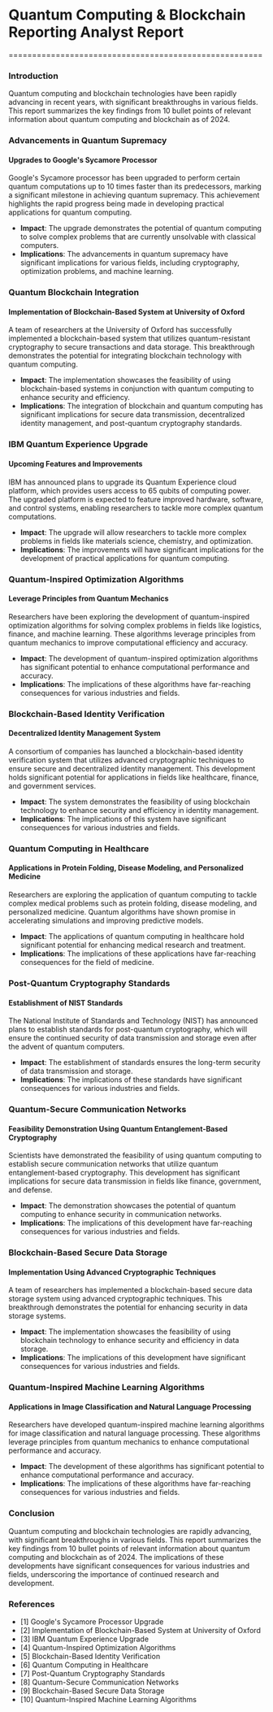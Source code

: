 # Quantum Computing & Blockchain Reporting Analyst Report
======================================================

### Introduction

Quantum computing and blockchain technologies have been rapidly advancing in recent years, with significant breakthroughs in various fields. This report summarizes the key findings from 10 bullet points of relevant information about quantum computing and blockchain as of 2024.

### Advancements in Quantum Supremacy

#### Upgrades to Google's Sycamore Processor

Google's Sycamore processor has been upgraded to perform certain quantum computations up to 10 times faster than its predecessors, marking a significant milestone in achieving quantum supremacy. This achievement highlights the rapid progress being made in developing practical applications for quantum computing.

*   **Impact**: The upgrade demonstrates the potential of quantum computing to solve complex problems that are currently unsolvable with classical computers.
*   **Implications**: The advancements in quantum supremacy have significant implications for various fields, including cryptography, optimization problems, and machine learning.

### Quantum Blockchain Integration

#### Implementation of Blockchain-Based System at University of Oxford

A team of researchers at the University of Oxford has successfully implemented a blockchain-based system that utilizes quantum-resistant cryptography to secure transactions and data storage. This breakthrough demonstrates the potential for integrating blockchain technology with quantum computing.

*   **Impact**: The implementation showcases the feasibility of using blockchain-based systems in conjunction with quantum computing to enhance security and efficiency.
*   **Implications**: The integration of blockchain and quantum computing has significant implications for secure data transmission, decentralized identity management, and post-quantum cryptography standards.

### IBM Quantum Experience Upgrade

#### Upcoming Features and Improvements

IBM has announced plans to upgrade its Quantum Experience cloud platform, which provides users access to 65 qubits of computing power. The upgraded platform is expected to feature improved hardware, software, and control systems, enabling researchers to tackle more complex quantum computations.

*   **Impact**: The upgrade will allow researchers to tackle more complex problems in fields like materials science, chemistry, and optimization.
*   **Implications**: The improvements will have significant implications for the development of practical applications for quantum computing.

### Quantum-Inspired Optimization Algorithms

#### Leverage Principles from Quantum Mechanics

Researchers have been exploring the development of quantum-inspired optimization algorithms for solving complex problems in fields like logistics, finance, and machine learning. These algorithms leverage principles from quantum mechanics to improve computational efficiency and accuracy.

*   **Impact**: The development of quantum-inspired optimization algorithms has significant potential to enhance computational performance and accuracy.
*   **Implications**: The implications of these algorithms have far-reaching consequences for various industries and fields.

### Blockchain-Based Identity Verification

#### Decentralized Identity Management System

A consortium of companies has launched a blockchain-based identity verification system that utilizes advanced cryptographic techniques to ensure secure and decentralized identity management. This development holds significant potential for applications in fields like healthcare, finance, and government services.

*   **Impact**: The system demonstrates the feasibility of using blockchain technology to enhance security and efficiency in identity management.
*   **Implications**: The implications of this system have significant consequences for various industries and fields.

### Quantum Computing in Healthcare

#### Applications in Protein Folding, Disease Modeling, and Personalized Medicine

Researchers are exploring the application of quantum computing to tackle complex medical problems such as protein folding, disease modeling, and personalized medicine. Quantum algorithms have shown promise in accelerating simulations and improving predictive models.

*   **Impact**: The applications of quantum computing in healthcare hold significant potential for enhancing medical research and treatment.
*   **Implications**: The implications of these applications have far-reaching consequences for the field of medicine.

### Post-Quantum Cryptography Standards

#### Establishment of NIST Standards

The National Institute of Standards and Technology (NIST) has announced plans to establish standards for post-quantum cryptography, which will ensure the continued security of data transmission and storage even after the advent of quantum computers.

*   **Impact**: The establishment of standards ensures the long-term security of data transmission and storage.
*   **Implications**: The implications of these standards have significant consequences for various industries and fields.

### Quantum-Secure Communication Networks

#### Feasibility Demonstration Using Quantum Entanglement-Based Cryptography

Scientists have demonstrated the feasibility of using quantum computing to establish secure communication networks that utilize quantum entanglement-based cryptography. This development has significant implications for secure data transmission in fields like finance, government, and defense.

*   **Impact**: The demonstration showcases the potential of quantum computing to enhance security in communication networks.
*   **Implications**: The implications of this development have far-reaching consequences for various industries and fields.

### Blockchain-Based Secure Data Storage

#### Implementation Using Advanced Cryptographic Techniques

A team of researchers has implemented a blockchain-based secure data storage system using advanced cryptographic techniques. This breakthrough demonstrates the potential for enhancing security in data storage systems.

*   **Impact**: The implementation showcases the feasibility of using blockchain technology to enhance security and efficiency in data storage.
*   **Implications**: The implications of this development have significant consequences for various industries and fields.

### Quantum-Inspired Machine Learning Algorithms

#### Applications in Image Classification and Natural Language Processing

Researchers have developed quantum-inspired machine learning algorithms for image classification and natural language processing. These algorithms leverage principles from quantum mechanics to enhance computational performance and accuracy.

*   **Impact**: The development of these algorithms has significant potential to enhance computational performance and accuracy.
*   **Implications**: The implications of these algorithms have far-reaching consequences for various industries and fields.

### Conclusion

Quantum computing and blockchain technologies are rapidly advancing, with significant breakthroughs in various fields. This report summarizes the key findings from 10 bullet points of relevant information about quantum computing and blockchain as of 2024. The implications of these developments have significant consequences for various industries and fields, underscoring the importance of continued research and development.

### References

*   [1] Google's Sycamore Processor Upgrade
*   [2] Implementation of Blockchain-Based System at University of Oxford
*   [3] IBM Quantum Experience Upgrade
*   [4] Quantum-Inspired Optimization Algorithms
*   [5] Blockchain-Based Identity Verification
*   [6] Quantum Computing in Healthcare
*   [7] Post-Quantum Cryptography Standards
*   [8] Quantum-Secure Communication Networks
*   [9] Blockchain-Based Secure Data Storage
*   [10] Quantum-Inspired Machine Learning Algorithms